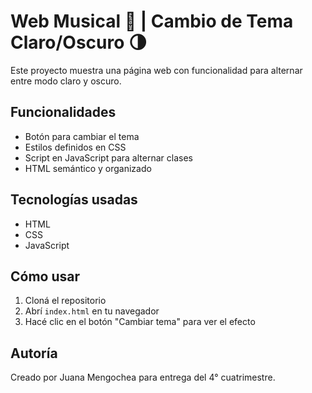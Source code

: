 # Web Musical 🎵 | Cambio de Tema Claro/Oscuro 🌗

Este proyecto muestra una página web con funcionalidad para alternar entre modo claro y oscuro.

## Funcionalidades
- Botón para cambiar el tema
- Estilos definidos en CSS
- Script en JavaScript para alternar clases
- HTML semántico y organizado

## Tecnologías usadas
- HTML
- CSS
- JavaScript

## Cómo usar
1. Cloná el repositorio
2. Abrí `index.html` en tu navegador
3. Hacé clic en el botón "Cambiar tema" para ver el efecto

## Autoría
Creado por Juana Mengochea para entrega del 4° cuatrimestre.
